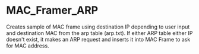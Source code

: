 MAC_Framer_ARP
==============

Creates sample of MAC frame using destination IP depending to user input and destination MAC from the arp table (arp.txt). If either ARP table either IP doesn't exist, it makes an ARP request and inserts it into MAC Frame to ask for MAC address.
